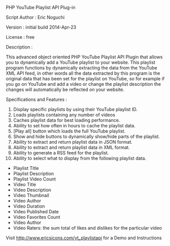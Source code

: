 PHP YouTube Playlist API Plug-in

Script Author : Eric Noguchi

Version : initial build 2014-Apr-23

License : free

Description :

This advanced object oriented PHP YouTube Playlist API Plugin that allows you to dynamically add a YouTube playlist to your website. This playlist program functions by dynamically extracting the data from the YouTube XML API feed, in other words all the data extracted by this program is the original data that has been set for the playlist on YouTube, so for example if you go on YouTube and add a video or change the playlist description the changes will automatically be reflected on your website.  

Specifications and Features :
<ol>
	<li>Display specific playlists by using their YouTube playlist ID.</li>
	<li>Loads playlists containing any number of videos</li>
	<li>Caches playlist data for best loading performance.</li>
	<li>Ability to set how often in hours to cache the playlist data.</li>
	<li>[Play all] button which loads the full YouTube playlist.</li>
	<li>Show and hide buttons to dynamically show/hide parts of the playlist.</li>
	<li>Ability to extract and return playlist data in JSON format.</li>
        <li>Ability to extract and return playlist data in XML format.</li>
	<li>Ability to generate a RSS feed for the playlist.</li>
	<li>Ability to select what to display from the following playlist data.</li>

</ol>
<ul>
	<li>Playlist Title</li>
	<li>Playlist Description</li>
	<li>Playlist Video Count</li>
	<li>Video Title</li>
	<li>Video Description</li>
	<li>Video Thumbnail</li>
	<li>Video Author</li>
	<li>Video Duration</li>
	<li>Video Published Date</li>
	<li>Video Favorites Count</li>
	<li>Video Author</li>
	<li>Video Raters: the sum total of likes and dislikes for the particular video</li>
</ul>

Visit <a target="_blank" href="http://www.ericsicons.com/yt_playlistapi">http://www.ericsicons.com/yt_playlistapi</a> for a Demo and Instructions